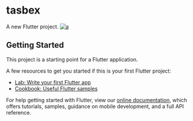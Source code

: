 # tasbex

A new Flutter project.
<a href="https://ibb.co/vX0HWdY"><img src="https://i.ibb.co/MBFsH16/a.jpg" alt="a" border="0"></a>

## Getting Started

This project is a starting point for a Flutter application.

A few resources to get you started if this is your first Flutter project:

- [Lab: Write your first Flutter app](https://flutter.dev/docs/get-started/codelab)
- [Cookbook: Useful Flutter samples](https://flutter.dev/docs/cookbook)

For help getting started with Flutter, view our
[online documentation](https://flutter.dev/docs), which offers tutorials,
samples, guidance on mobile development, and a full API reference.
